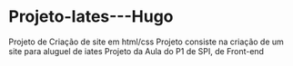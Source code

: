 # Projeto-Iates---Hugo
Projeto de Criação de site em html/css
Projeto consiste na criação de um site para aluguel de iates
Projeto da Aula do P1 de SPI, de  Front-end
